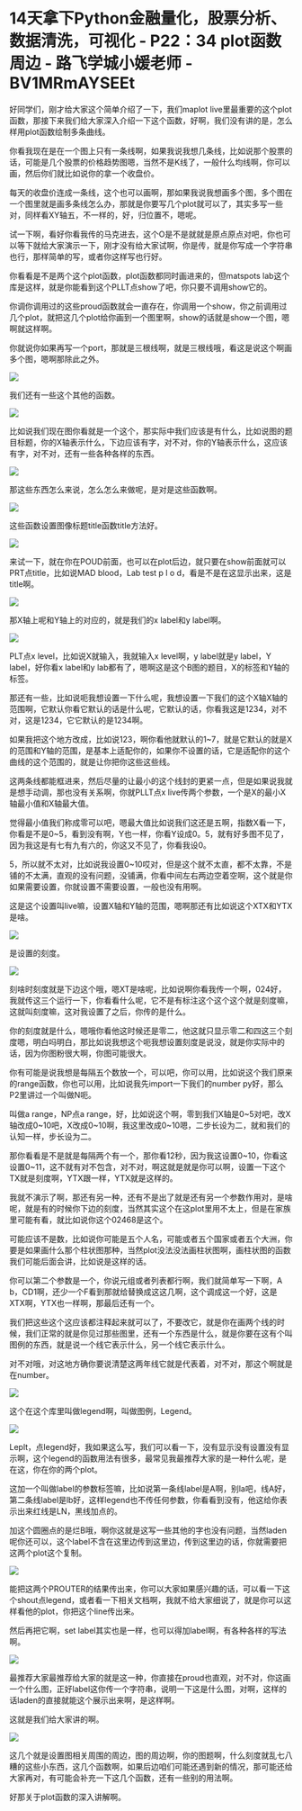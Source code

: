 # 14天拿下Python金融量化，股票分析、数据清洗，可视化 - P22：34 plot函数周边 - 路飞学城小媛老师 - BV1MRmAYSEEt

好同学们，刚才给大家这个简单介绍了一下，我们maplot live里最重要的这个plot函数，那接下来我们给大家深入介绍一下这个函数，好啊，我们没有讲的是，怎么样用plot函数绘制多条曲线。

你看我现在是在一个图上只有一条线啊，如果我说我想几条线，比如说那个股票的话，可能是几个股票的价格趋势图嗯，当然不是K线了，一般什么均线啊，你可以画，然后你们就比如说你的拿一个收盘价。

每天的收盘价连成一条线，这个也可以画啊，那如果我说我想画多个图，多个图在一个图里就是画多条线怎么办，那就是你要写几个plot就可以了，其实多写一些对，同样看XY轴五，不一样的，好，归位置不，嗯呢。

试一下啊，看好你看我传的马克进去，这个O是不是就就是原点原点对吧，你也可以等下就给大家演示一下，刚才没有给大家试啊，你是传，就是你写成一个字符串也行，那样简单的写，或者你这样写也行好。

你看看是不是两个这个plot函数，plot函数都同时画进来的，但matspots lab这个库是这样，就是你能看到这个PLLT点show了吧，你只要不调用show它的。

你调你调用过的这些proud函数就会一直存在，你调用一个show，你之前调用过几个plot，就把这几个plot给你画到一个图里啊，show的话就是show一个图，嗯啊就这样啊。

你就说你如果再写一个port，那就是三根线啊，就是三根线哦，看这是说这个啊画多个图，嗯啊那除此之外。

![](img/aeb53cdb964fdda6d62810fc15636ba8_1.png)

我们还有一些这个其他的函数。

![](img/aeb53cdb964fdda6d62810fc15636ba8_3.png)

比如说我们现在图你看就是一个这个，那实际中我们应该是有什么，比如说图的题目标题，你的X轴表示什么，下边应该有字，对不对，你的Y轴表示什么，这应该有字，对不对，还有一些各种各样的东西。



![](img/aeb53cdb964fdda6d62810fc15636ba8_5.png)

那这些东西怎么来说，怎么怎么来做呢，是对是这些函数啊。

![](img/aeb53cdb964fdda6d62810fc15636ba8_7.png)

这些函数设置图像标题title函数title方法好。

![](img/aeb53cdb964fdda6d62810fc15636ba8_9.png)

来试一下，就在你在POUD前面，也可以在plot后边，就只要在show前面就可以PRT点title，比如说MAD blood，Lab test p l o d，看是不是在这显示出来，这是title啊。



![](img/aeb53cdb964fdda6d62810fc15636ba8_11.png)

那X轴上呢和Y轴上的对应的，就是我们的x label和y label啊。

![](img/aeb53cdb964fdda6d62810fc15636ba8_13.png)

PLT点x level，比如说X就输入，我就输入x level啊，y label就是y label，Y label，好你看x label和y lab都有了，嗯啊这是这个B图的题目，X的标签和Y轴的标签。

那还有一些，比如说呃我想设置一下什么呢，我想设置一下我们的这个X轴X轴的范围啊，它默认你看它默认的话是什么呢，它默认的话，你看我这是1234，对不对，这是1234，它它默认的是1234啊。

如果我把这个地方改成，比如说123，啊你看他就默认的1~7，就是它默认的就是X的范围和Y轴的范围，是基本上适配你的，如果你不设置的话，它是适配你的这个曲线的这个范围的，就是让你把你这些这些线。

这两条线都能框进来，然后尽量的让最小的这个线封的更紧一点，但是如果说我就是想手动调，那也没有关系啊，你就PLLT点x live传两个参数，一个是X的最小X轴最小值和X轴最大值。

觉得最小值我们称成零可以吧，嗯最大值比如说我们这还是五啊，指数X看一下，你看是不是0~5，看到没有啊，Y也一样，你看Y设成0。5，就有好多图不见了，因为我这是有七有九有六的，你这又不见了，你看我设0。

5，所以就不太对，比如说我设置0~10哎对，但是这个就不太直，都不太靠，不是铺的不太满，直观的没有问题，没铺满，你看中间左右两边空着空啊，这个就是你如果需要设置，你就设置不需要设置，一般也没有用啊。

这是这个设置叫live嘛，设置X轴和Y轴的范围，嗯啊那还有比如说这个XTX和YTX是啥。

![](img/aeb53cdb964fdda6d62810fc15636ba8_15.png)

是设置的刻度。

![](img/aeb53cdb964fdda6d62810fc15636ba8_17.png)

刻啥时刻度就是下边这个哦，嗯XT是啥呢，比如说啊你看我传一个啊，024好，我就传这三个运行一下，你看看什么呢，它不是有标注这个这个这个就是刻度嘛，这就叫刻度嘛，这对我设置了之后，你传的是什么。

你的刻度就是什么，嗯哦你看他这时候还是零二，他这就只显示零二和四这三个刻度嗯，明白吗明白，那比如说我想这个呃我想设置刻度是说没，就是你实际中的话，因为你图粉很大啊，你图可能很大。

你有可能是说我想是每隔五个数放一个，可以吧，你可以用，比如说这个我们原来的range函数，你也可以用，比如说我先import一下我们的number py好，那么P2里讲过一个叫做N呃。

叫做a range，NP点a range，好，比如说这个啊，零到我们X轴是0~5对吧，改X轴改成0~10吧，X改成0~10啊，我这里改成0~10嗯，二步长设为二，就和我们的认知一样，步长设为二。

那你看看是不是就是每隔两个有一个，那你看12秒，因为我这设置0~10，你看这设置0~11，这不就有对不包含，对不对，啊这就是就是你可以啊，设置一下这个TX就是刻度啊，YTX跟一样，YTX就是这样的。

我就不演示了啊，那还有另一种，还有不是出了就是还有另一个参数作用对，是啥呢，就是有的时候你下边的刻度，当然其实这个在这plot里用不太上，但是在家族里可能有看，就比如说你这个02468是这个。

可能应该不是数，比如说你可能是五个人名，可能或者五个国家或者五个大洲，你要是如果画什么那个柱状图那种，当然plot没法没法画柱状图啊，画柱状图的函数我们可能后面会讲，比如说是这样的话。

你可以第二个参数是一个，你说元组或者列表都行啊，我们就简单写一下啊，A b，CD1啊，还少一个F看到那就给替换成这这几啊，这个调成这一个好，这是XTX啊，YTX也一样啊，那最后还有一个。

我们把这些这个这应该都注释起来就可以了，不要改它，就是你在画两个线的时候，我们正常的就是你见过那些图里，还有一个东西是什么，就是你要在这有个叫图例的东西，就是说一个线它表示什么，另一个线它表示什么。

对不对哦，对这地方确你要说清楚这两年线它就是代表着，对不对，那这个啊就是在number。

![](img/aeb53cdb964fdda6d62810fc15636ba8_19.png)

这个在这个库里叫做legend啊，叫做图例，Legend。

![](img/aeb53cdb964fdda6d62810fc15636ba8_21.png)

Leplt，点legend好，我如果这么写，我们可以看一下，没有显示没有设置没有显示啊，这个legend的函数用法有很多，最常见我最推荐大家的是一种什么呢，是在这，你在你的两个plot。

这加一个叫做label的参数标签嘛，比如说第一条线label是A啊，别la吧，线A好，第二条线label是lb好，这样legend也不传任何参数，你看看到没有，他这给你表示出来红线是LN，黑线加点的。

加这个圆圈点的是烂B哦，啊你这就是这写一些其他的字也没有问题，当然laden呢你还可以，这个label不含在这里边传到这里边，传到这里边的话，你就需要把这两个plot这个复制。



![](img/aeb53cdb964fdda6d62810fc15636ba8_23.png)

能把这两个PROUTER的结果传出来，你可以大家如果感兴趣的话，可以看一下这个shout点legend，或者看一下相关文档啊，我就不给大家细说了，就是你可以这样看他的plot，你把这个line传出来。

然后再把它啊，set label其实也是一样，也可以得加label啊，有各种各样的写法啊。

![](img/aeb53cdb964fdda6d62810fc15636ba8_25.png)

最推荐大家最推荐给大家的就是这一种，你直接在proud也直观，对不对，你这画一个什么图，正好label这你传一个字符串，说明一下这是什么图，对啊，这样的话laden的直接就能这个展示出来啊，是这样啊。

这就是我们给大家讲的啊。

![](img/aeb53cdb964fdda6d62810fc15636ba8_27.png)

这几个就是设置图相关周围的周边，图的周边啊，你的图题啊，什么刻度就乱七八糟的这些小东西，这几个函数啊，如果后边咱们可能还遇到新的情况，那可能还给大家再对，有可能会补充一下这几个函数，还有一些别的用法啊。

好那关于plot函数的深入讲解啊。